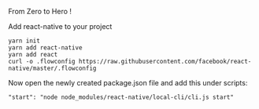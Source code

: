 From Zero to Hero !

Add react-native to your project

```
yarn init
yarn add react-native
yarn add react
curl -o .flowconfig https://raw.githubusercontent.com/facebook/react-native/master/.flowconfig

```

Now open the newly created package.json file and add this under scripts:

`"start": "node node_modules/react-native/local-cli/cli.js start"`
